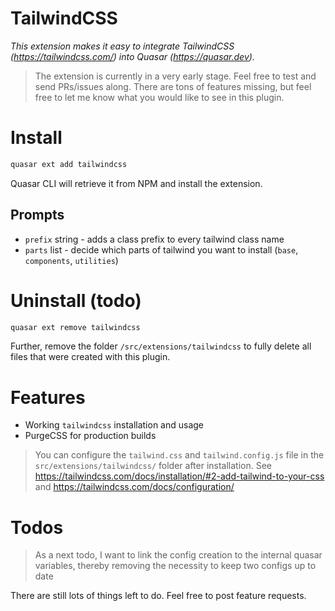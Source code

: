 TailwindCSS
===

_This extension makes it easy to integrate TailwindCSS (https://tailwindcss.com/) into Quasar (https://quasar.dev)._

> The extension is currently in a very early stage. Feel free to test and send PRs/issues along. There are tons of features missing, but feel free to let me know what you would like to see in this plugin.

# Install
```bash
quasar ext add tailwindcss
```
Quasar CLI will retrieve it from NPM and install the extension.

## Prompts

- `prefix` string - adds a class prefix to every tailwind class name 
- `parts` list - decide which parts of tailwind you want to install (`base`, `components`, `utilities`)

# Uninstall (todo)
```bash
quasar ext remove tailwindcss
```
Further, remove the folder `/src/extensions/tailwindcss` to fully delete all files that were created with this plugin.

# Features
- Working `tailwindcss` installation and usage
- PurgeCSS for production builds

> You can configure the `tailwind.css` and `tailwind.config.js` file in 
> the `src/extensions/tailwindcss/` folder after installation. 
> See https://tailwindcss.com/docs/installation/#2-add-tailwind-to-your-css and 
> https://tailwindcss.com/docs/configuration/

# Todos

> As a next todo, I want to link the config creation to the internal quasar variables, 
> thereby removing the necessity to keep two configs up to date

There are still lots of things left to do. Feel free to post feature requests.
